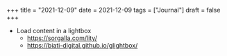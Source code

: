 +++
title = "2021-12-09"
date = 2021-12-09
tags = ["Journal"]
draft = false
+++

-   Load content in a lightbox
    -   <https://sorgalla.com/lity/>
    -   <https://biati-digital.github.io/glightbox/>
